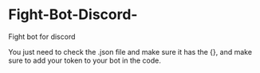 # Fight-Bot-Discord-
Fight bot for discord

You just need to check the .json file and make sure it has the {}, and make sure to add your token to your bot in the code.
